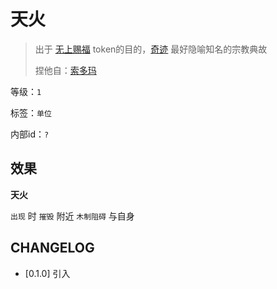 # 天火

> 出于 [无上赐福](无上赐福.md) token的目的，[奇迹](../卡牌组/奇迹.md) 最好隐喻知名的宗教典故
> 
> 捏他自：[索多玛](https://zh.wikipedia.org/zh-hans/%E6%89%80%E5%A4%9A%E7%91%AA%E8%88%87%E8%9B%BE%E6%91%A9%E6%8B%89)

等级：`1`

标签：`单位`

内部id：`?`

## 效果

**天火**

`出现` 时 `摧毁` 附近 `木制阻碍` 与自身

## CHANGELOG

- [0.1.0] 引入
